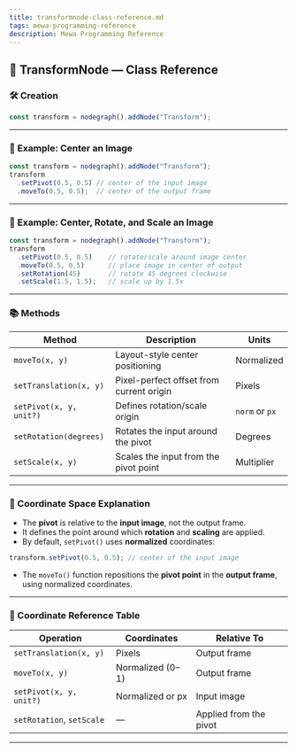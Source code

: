 ```yaml
---
title: transformnode-class-reference.md
tags: mewa-programming-reference
description: Mewa Programming Reference
---
```



## 📘 TransformNode — Class Reference

### 🛠️ Creation

```javascript
const transform = nodegraph().addNode("Transform");
```

---

### 📍 Example: Center an Image

```javascript
const transform = nodegraph().addNode("Transform");
transform
  .setPivot(0.5, 0.5) // center of the input image
  .moveTo(0.5, 0.5);  // center of the output frame
```

---

### 🔄 Example: Center, Rotate, and Scale an Image

```javascript
const transform = nodegraph().addNode("Transform");
transform
  .setPivot(0.5, 0.5)    // rotate/scale around image center
  .moveTo(0.5, 0.5)      // place image in center of output
  .setRotation(45)       // rotate 45 degrees clockwise
  .setScale(1.5, 1.5);   // scale up by 1.5x
```

---

### 📚 Methods

| Method                  | Description                              | Units          |
| ----------------------- | ---------------------------------------- | -------------- |
| `moveTo(x, y)`          | Layout-style center positioning          | Normalized     |
| `setTranslation(x, y)`  | Pixel-perfect offset from current origin | Pixels         |
| `setPivot(x, y, unit?)` | Defines rotation/scale origin            | `norm` or `px` |
| `setRotation(degrees)`  | Rotates the input around the pivot       | Degrees        |
| `setScale(x, y)`        | Scales the input from the pivot point    | Multiplier     |

---

### 🔎 Coordinate Space Explanation

* The **pivot** is relative to the **input image**, not the output frame.
* It defines the point around which **rotation** and **scaling** are applied.
* By default, `setPivot()` uses **normalized** coordinates:

```javascript
transform.setPivot(0.5, 0.5); // center of the input image
```

* The `moveTo()` function repositions the **pivot point** in the **output frame**, using normalized coordinates.

---

### 📐 Coordinate Reference Table

| Operation                 | Coordinates      | Relative To            |
| ------------------------- | ---------------- | ---------------------- |
| `setTranslation(x, y)`    | Pixels           | Output frame           |
| `moveTo(x, y)`            | Normalized (0–1) | Output frame           |
| `setPivot(x, y, unit?)`   | Normalized or px | Input image            |
| `setRotation`, `setScale` | —                | Applied from the pivot |

---
